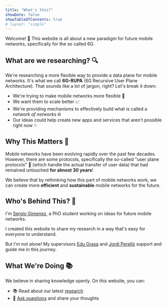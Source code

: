 ```yaml
---
title: "What's this?"
showDate: false
showTableOfContents: true
# layout: "simple"
---
```


Welcome! :wave: This website is all about a new paradigm for future mobile networks, specifically for the so called 6G.

## What are we researching? 🔍

We're researching a more flexible way to provide a data plane for mobile networks. It's what we call **6G-RUPA** (6G Recursive User Plane Architecture). That sounds like a lot of jargon, right? Let's break it down:

* We're trying to make mobile networks more flexible 🔄
* We want them to scale better 📈
* We're providing mechanisms to effectively build what is called a *network of networks* 🌐
* Our ideas could help create new apps and services that aren't possible right now :sparkles:

## Why This Matters 🌟

Mobile networks have been evolving rapidly over the past few decades. However, there are some protocols, specifically the so-called "user plane protocols" 📡 (which handle the actual transfer of user data) that had remained untouched **for almost 30 years**!

We believe that by rethinking how this part of mobile networks work, we can create more **efficient** and **sustainable** mobile networks for the future.

## Who's Behind This? 👥

I'm [Sergio Gimenez](https://sergiogimenez.com), a PhD student working on ideas for future mobile networks.

I created this website to share my research in a way that's easy for everyone to understand. 

But I'm not alone! My supervisors [Edu Grasa](https://www.linkedin.com/in/eduard-grasa-2aa97b8/) and [Jordi Perelló](https://personals.ac.upc.edu/perello/) support and guide me in this journey.

## What We're Doing 📚

We believe in sharing knowledge openly. On this website, you can:

* 📚 Read about our latest [research](/research)
* 💬 [Ask questions](/contact) and share your thoughts

<!-- ## Join Us

We'd love for you to be part of this exciting journey:

* 📖 Check out our [easy-to-read articles](/articles)
* 🎮 Try our fun demos (coming soon!)
* 📧 [Get in touch](/contact) if you have questions or ideas
 -->
